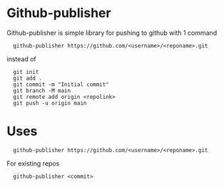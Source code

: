 # Github-publisher

Github-publisher is simple library for pushing to github with 1 command 
```shell
  github-publisher https://github.com/<username>/<reponame>.git
```
instead of 
```shell
  git init
  git add .
  git commit -m "Initial commit"
  git branch -M main
  git remote add origin <repolink>
  git push -u origin main
```


# Uses
```shell
  github-publisher https://github.com/<username>/<reponame>.git
```

For existing repos
```shell
  github-publisher <commit>
```

